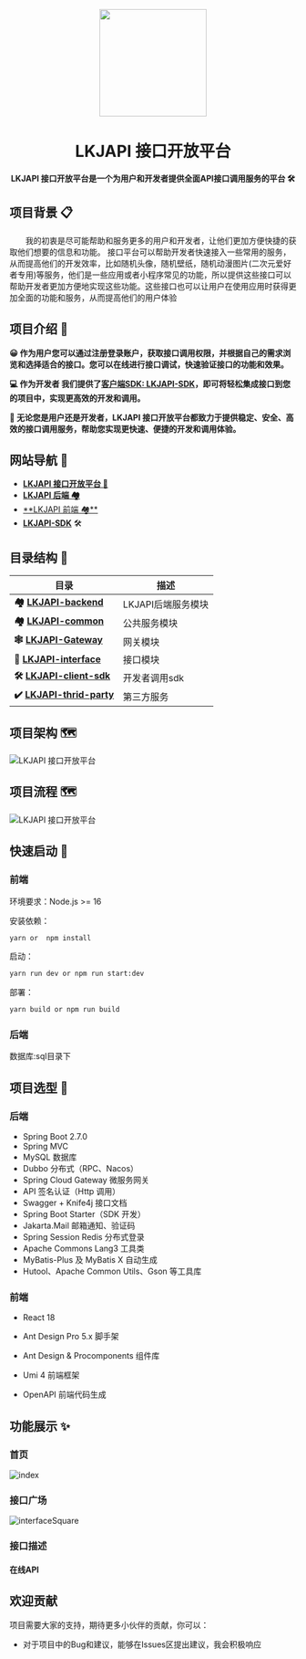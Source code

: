<p align="center">
    <img src=https://img.qimuu.icu/typory/logo.gif width=188/>
</p>
<h1 align="center">LKJAPI 接口开放平台</h1>
<p align="center"><strong>LKJAPI 接口开放平台是一个为用户和开发者提供全面API接口调用服务的平台 🛠</strong></p>

## 项目背景 📋

&emsp;&emsp;我的初衷是尽可能帮助和服务更多的用户和开发者，让他们更加方便快捷的获取他们想要的信息和功能。
接口平台可以帮助开发者快速接入一些常用的服务，从而提高他们的开发效率，比如随机头像，随机壁纸，随机动漫图片(二次元爱好者专用)等服务，他们是一些应用或者小程序常见的功能，所以提供这些接口可以帮助开发者更加方便地实现这些功能。这些接口也可以让用户在使用应用时获得更加全面的功能和服务，从而提高他们的用户体验


## 项目介绍 🙋
**😀 作为用户您可以通过注册登录账户，获取接口调用权限，并根据自己的需求浏览和选择适合的接口。您可以在线进行接口调试，快速验证接口的功能和效果。**

**💻 作为开发者 我们提供了[客户端SDK: LKJAPI-SDK](xxx)，即可将轻松集成接口到您的项目中，实现更高效的开发和调用。**

**🏁 无论您是用户还是开发者，LKJAPI 接口开放平台都致力于提供稳定、安全、高效的接口调用服务，帮助您实现更快速、便捷的开发和调用体验。**
## 网站导航 🧭
-  **[LKJAPI 接口开放平台 🔗](XXX)**
- [**LKJAPI 后端 🏘️**](XXX)
- [**LKJAPI 前端 🏘**️](XXX)
-  **[LKJAPI-SDK](XXX)** 🛠

## 目录结构 📑
| 目录                                                                                                                                                        | 描述           |
|-----------------------------------------------------------------------------------------------------------------------------------------------------------|--------------|
| **🏘️ [LKJAPI-backend](./qi-api-backend)**                                                                                                                | LKJAPI后端服务模块 |
| **🏘️ [LKJAPI-common](./qi-api-common)**                                                                                                                  | 公共服务模块       |
| **🕸️ [LKJAPI-Gateway](./qi-api-gateway)**                                                                                                                | 网关模块         |
| **🔗 [LKJAPI-interface](./qi-api-interface)**                                                                                                             | 接口模块         |
| **🛠 [LKJAPI-client-sdk](https://github.com/qimu666/qi-api-sdk)**                                                                                         | 开发者调用sdk     |  |
| **✔️ [LKJAPI-thrid-party](https://github.com/qimu666/qi-api-sdk-demo/blob/master/src/main/java/icu/qimuu/qiapisdkdemo/controller/InvokeController.java)** | 第三方服务        |

## 项目架构 🗺

![LKJAPI 接口开放平台](xxx)

## 项目流程 🗺️

![LKJAPI 接口开放平台](xxx)


## 快速启动 🚀
### 前端

环境要求：Node.js >= 16

安装依赖：

```bash
yarn or  npm install
```

启动：

```bash
yarn run dev or npm run start:dev
```

部署：

```bash
yarn build or npm run build
```

### 后端

数据库:sql目录下

## 项目选型 🎯

### **后端**

- Spring Boot 2.7.0
- Spring MVC
- MySQL 数据库
- Dubbo 分布式（RPC、Nacos）
- Spring Cloud Gateway 微服务网关
- API 签名认证（Http 调用）
- Swagger + Knife4j 接口文档
- Spring Boot Starter（SDK 开发）
- Jakarta.Mail 邮箱通知、验证码
- Spring Session Redis 分布式登录
- Apache Commons Lang3 工具类
- MyBatis-Plus 及 MyBatis X 自动生成
- Hutool、Apache Common Utils、Gson 等工具库

### 前端

- React 18

- Ant Design Pro 5.x 脚手架

- Ant Design & Procomponents 组件库

- Umi 4 前端框架

- OpenAPI 前端代码生成

## 功能展示 ✨
### 首页

![index](xxx)

### 接口广场

![interfaceSquare](xxx)


### 接口描述

#### **在线API**


## 欢迎贡献

项目需要大家的支持，期待更多小伙伴的贡献，你可以：

- 对于项目中的Bug和建议，能够在Issues区提出建议，我会积极响应





